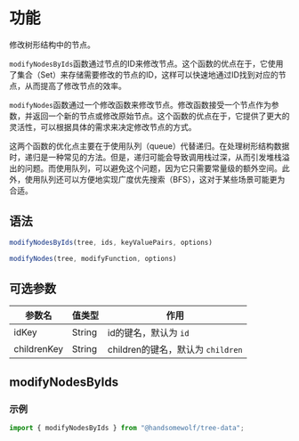 # 功能

修改树形结构中的节点。

`modifyNodesByIds`函数通过节点的ID来修改节点。这个函数的优点在于，它使用了集合（Set）来存储需要修改的节点的ID，这样可以快速地通过ID找到对应的节点，从而提高了修改节点的效率。

`modifyNodes`函数通过一个修改函数来修改节点。修改函数接受一个节点作为参数，并返回一个新的节点或修改原始节点。这个函数的优点在于，它提供了更大的灵活性，可以根据具体的需求来决定修改节点的方式。


这两个函数的优化点主要在于使用队列（queue）代替递归。在处理树形结构数据时，递归是一种常见的方法。但是，递归可能会导致调用栈过深，从而引发堆栈溢出的问题。而使用队列，可以避免这个问题，因为它只需要常量级的额外空间。此外，使用队列还可以方便地实现广度优先搜索（BFS），这对于某些场景可能更为合适。


## 语法

```TypeScript
modifyNodesByIds(tree, ids, keyValuePairs, options)

modifyNodes(tree, modifyFunction, options)
```

## 可选参数

| 参数名 | 值类型 | 作用 |
| --- | --- | --- |
| idKey | String | id的键名，默认为 `id` |
| childrenKey | String | children的键名，默认为 `children` |

## modifyNodesByIds

### 示例

```TypeScript
import { modifyNodesByIds } from "@handsomewolf/tree-data";

```